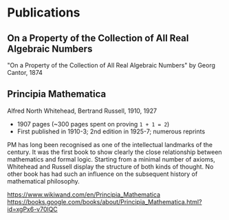 # Publications



## On a Property of the Collection of All Real Algebraic Numbers

"On a Property of the Collection of All Real Algebraic Numbers"
by Georg Cantor, 1874


## Principia Mathematica

Alfred North Whitehead, Bertrand Russell, 1910, 1927

- 1907 pages (~300 pages spent on proving `1 + 1 = 2`)
- First published in 1910-3; 2nd edition in 1925-7; numerous reprints

PM has long been recognised as one of the intellectual landmarks of the century. It was the first book to show clearly the close relationship between mathematics and formal logic. Starting from a minimal number of axioms, Whitehead and Russell display the structure of both kinds of thought. No other book has had such an influence on the subsequent history of mathematical philosophy.

https://www.wikiwand.com/en/Principia_Mathematica
https://books.google.com/books/about/Principia_Mathematica.html?id=xgPx6-v70lQC
